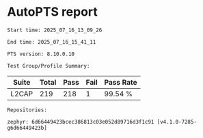 # AutoPTS report

    Start time: 2025_07_16_13_09_26

    End time: 2025_07_16_15_41_11

    PTS version: 8.10.0.10

    Test Group/Profile Summary: 
|  Suite  | Total | Pass | Fail | Pass Rate|
|---------|-------|------|------|----------|
|L2CAP    |219    |218   |1     |  99.54 % |

    Repositories:

	zephyr: 6d66449423bcec386813c03e052d89716d3f1c91 [v4.1.0-7285-g6d66449423b]
